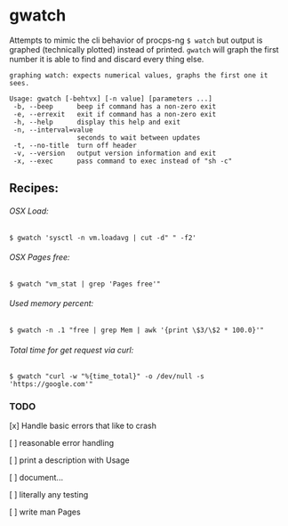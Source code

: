 # gwatch

Attempts to mimic the cli behavior of procps-ng `$ watch` but output is graphed (technically plotted) instead of printed.
`gwatch` will graph the first number it is able to find and discard every thing else.

```
graphing watch: expects numerical values, graphs the first one it sees.

Usage: gwatch [-behtvx] [-n value] [parameters ...]
 -b, --beep      beep if command has a non-zero exit
 -e, --errexit   exit if command has a non-zero exit
 -h, --help      display this help and exit
 -n, --interval=value
                 seconds to wait between updates
 -t, --no-title  turn off header
 -v, --version   output version information and exit
 -x, --exec      pass command to exec instead of "sh -c"

```
## Recipes:
###### OSX Load:
`$ gwatch 'sysctl -n vm.loadavg | cut -d" " -f2'`

###### OSX Pages free:
`$ gwatch "vm_stat | grep 'Pages free'"`

###### Used memory percent:
`$ gwatch -n .1 "free | grep Mem | awk '{print \$3/\$2 * 100.0}'"`

###### Total time for get request via curl:
`$ gwatch "curl -w "%{time_total}" -o /dev/null -s 'https://google.com'"`


### TODO
[x] Handle basic errors that like to crash

[ ] reasonable error handling

[ ] print a description with Usage

[ ] document...

[ ] literally any testing

[ ] write man Pages
